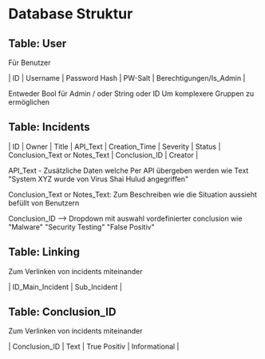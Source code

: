 # Database Struktur

## Table: User

Für Benutzer

| ID | Username | Password Hash | PW-Salt | Berechtigungen/Is_Admin |

Entweder Bool für Admin / oder String oder ID Um komplexere Gruppen zu ermöglichen

## Table: Incidents

| ID | Owner | Title | API_Text | Creation_Time | Severity | Status | Conclusion_Text or Notes_Text | Conclusion_ID | Creator |

API_Text - Zusätzliche Daten welche Per API übergeben werden wie Text "System XYZ wurde von Virus Shai Hulud angegriffen"

Conclusion_Text or Notes_Text: Zum Beschreiben wie die Situation aussieht befüllt von Benutzern

Conclusion_ID --> Dropdown mit auswahl vordefinierter conclusion wie "Malware" "Security Testing" "False Positiv"

## Table: Linking

Zum Verlinken von incidents miteinander

| ID_Main_Incident | Sub_Incident |

## Table: Conclusion_ID

Zum Verlinken von incidents miteinander

| Conclusion_ID | Text | True Positiv | Informational |
